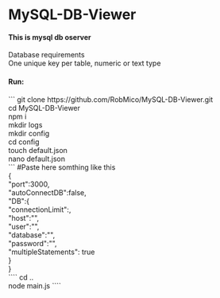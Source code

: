 # MySQL-DB-Viewer
<h4>This is mysql db oserver</h4>
Database requirements<br/>
One unique key per table, numeric or text type<br />

<h4>Run:</h4>
```
git clone https://github.com/RobMico/MySQL-DB-Viewer.git<br />
cd MySQL-DB-Viewer<br />
npm i<br />
mkdir logs<br />
mkdir config<br />
cd config<br />
touch default.json<br />
nano default.json<br />
```
#Paste here somthing like this<br />
{<br />
    "port":3000,<br />
    "autoConnectDB":false,<br />
    "DB":{<br />
        "connectionLimit":,<br />
        "host":"",<br />
        "user":"",<br />
        "database":"",<br />
        "password":"",<br />
        "multipleStatements": true<br />
    }<br />
}<br />
````
cd ..<br />
node main.js
````
